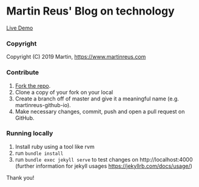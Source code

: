 # Martin Reus' Blog on technology

[Live Demo](https://martinreus.github.io/)

### Copyright

Copyright (C) 2019 Martin, https://www.martinreus.com

### Contribute

1. [Fork the repo](https://github.com/martinreus/martinreus.github.io).
2. Clone a copy of your fork on your local
3. Create a branch off of master and give it a meaningful name (e.g. martinreus-github-io).
4. Make necessary changes, commit, push and open a pull request on GitHub.

### Running locally

1. Install ruby using a tool like rvm
2. run `bundle install`
3. run `bundle exec jekyll serve` to test changes on http://localhost:4000 (further information for jekyll usages https://jekyllrb.com/docs/usage/)

Thank you!
